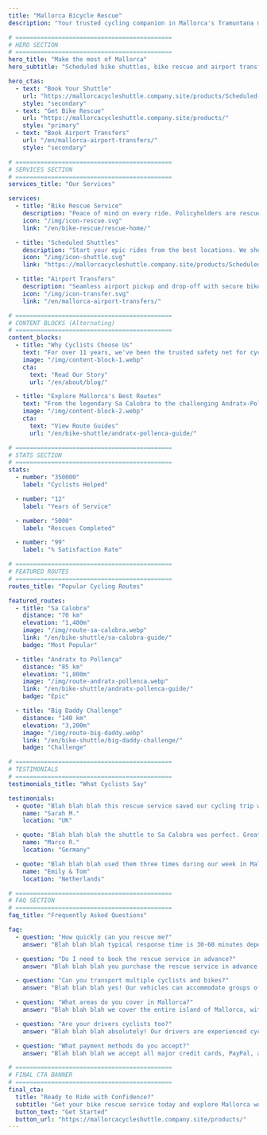 ```yaml
---
title: "Mallorca Bicycle Rescue"
description: "Your trusted cycling companion in Mallorca's Tramuntana mountains. Bike rescue service, shuttles, and airport transfers for cyclists."

# ============================================
# HERO SECTION
# ============================================
hero_title: "Make the most of Mallorca"
hero_subtitle: "Scheduled bike shuttles, bike rescue and airport transfers by cyclists for cyclists"

hero_ctas:
  - text: "Book Your Shuttle"
    url: "https://mallorcacycleshuttle.company.site/products/Scheduled-Bike-Buses-c15728235"
    style: "secondary"
  - text: "Get Bike Rescue"
    url: "https://mallorcacycleshuttle.company.site/products/"
    style: "primary"
  - text: "Book Airport Transfers"
    url: "/en/mallorca-airport-transfers/"
    style: "secondary"

# ============================================
# SERVICES SECTION
# ============================================
services_title: "Our Services"

services:
  - title: "Bike Rescue Service"
    description: "Peace of mind on every ride. Policyholders are rescued Mallorca-wide if bike or body break down."
    icon: "/img/icon-rescue.svg"
    link: "/en/bike-rescue/rescue-home/"

  - title: "Scheduled Shuttles"
    description: "Start your epic rides from the best locations. We shuttle you and your bike to the start of the iconic routes."
    icon: "/img/icon-shuttle.svg"
    link: "https://mallorcacycleshuttle.company.site/products/Scheduled-Bike-Buses-c15728235"

  - title: "Airport Transfers"
    description: "Seamless airport pickup and drop-off with secure bike transport. Start your cycling holiday stress-free from the moment you land."
    icon: "/img/icon-transfer.svg"
    link: "/en/mallorca-airport-transfers/"

# ============================================
# CONTENT BLOCKS (Alternating)
# ============================================
content_blocks:
  - title: "Why Cyclists Choose Us"
    text: "For over 11 years, we've been the trusted safety net for cyclists in Mallorca. With thousands of rescues completed and countless shuttles run, we understand what riders need. Professional drivers, secure bike transport, and local knowledge you can count on."
    image: "/img/content-block-1.webp"
    cta:
      text: "Read Our Story"
      url: "/en/about/blog/"

  - title: "Explore Mallorca's Best Routes"
    text: "From the legendary Sa Calobra to the challenging Andratx-Pollença traverse, Mallorca offers world-class cycling. Our comprehensive route guides help you plan your perfect ride with detailed maps, elevation profiles, and insider tips."
    image: "/img/content-block-2.webp"
    cta:
      text: "View Route Guides"
      url: "/en/bike-shuttle/andratx-pollenca-guide/"

# ============================================
# STATS SECTION
# ============================================
stats:
  - number: "350000"
    label: "Cyclists Helped"

  - number: "12"
    label: "Years of Service"

  - number: "5000"
    label: "Rescues Completed"

  - number: "99"
    label: "% Satisfaction Rate"

# ============================================
# FEATURED ROUTES
# ============================================
routes_title: "Popular Cycling Routes"

featured_routes:
  - title: "Sa Calobra"
    distance: "70 km"
    elevation: "1,400m"
    image: "/img/route-sa-calobra.webp"
    link: "/en/bike-shuttle/sa-calobra-guide/"
    badge: "Most Popular"

  - title: "Andratx to Pollença"
    distance: "85 km"
    elevation: "1,800m"
    image: "/img/route-andratx-pollenca.webp"
    link: "/en/bike-shuttle/andratx-pollenca-guide/"
    badge: "Epic"

  - title: "Big Daddy Challenge"
    distance: "140 km"
    elevation: "3,200m"
    image: "/img/route-big-daddy.webp"
    link: "/en/bike-shuttle/big-daddy-challenge/"
    badge: "Challenge"

# ============================================
# TESTIMONIALS
# ============================================
testimonials_title: "What Cyclists Say"

testimonials:
  - quote: "Blah blah blah this rescue service saved our cycling trip when my friend had a mechanical issue. Professional, fast, and friendly. Highly recommend!"
    name: "Sarah M."
    location: "UK"

  - quote: "Blah blah blah the shuttle to Sa Calobra was perfect. Great driver, secure bike transport, and we started our ride from exactly where we wanted. Worth every penny."
    name: "Marco R."
    location: "Germany"

  - quote: "Blah blah blah used them three times during our week in Mallorca. Airport transfer and two rescues. The peace of mind alone is worth it. These guys know cycling."
    name: "Emily & Tom"
    location: "Netherlands"

# ============================================
# FAQ SECTION
# ============================================
faq_title: "Frequently Asked Questions"

faq:
  - question: "How quickly can you rescue me?"
    answer: "Blah blah blah typical response time is 30-60 minutes depending on your location in Mallorca. We have multiple vehicles stationed across the island for fast response."

  - question: "Do I need to book the rescue service in advance?"
    answer: "Blah blah blah you purchase the rescue service in advance (valid for your entire stay), but you only call us when you actually need a pickup. No booking required for the rescue itself."

  - question: "Can you transport multiple cyclists and bikes?"
    answer: "Blah blah blah yes! Our vehicles can accommodate groups of cyclists with secure bike racks. Perfect for riding groups or cycling clubs."

  - question: "What areas do you cover in Mallorca?"
    answer: "Blah blah blah we cover the entire island of Mallorca, with a focus on the Tramuntana mountain region where most cyclists ride. From Andratx to Pollença and everywhere in between."

  - question: "Are your drivers cyclists too?"
    answer: "Blah blah blah absolutely! Our drivers are experienced cyclists who know the routes, the challenges, and exactly what you need. They speak English, Spanish, and German."

  - question: "What payment methods do you accept?"
    answer: "Blah blah blah we accept all major credit cards, PayPal, and bank transfers. Payment is processed securely through our booking system."

# ============================================
# FINAL CTA BANNER
# ============================================
final_cta:
  title: "Ready to Ride with Confidence?"
  subtitle: "Get your bike rescue service today and explore Mallorca worry-free"
  button_text: "Get Started"
  button_url: "https://mallorcacycleshuttle.company.site/products/"
---
```

